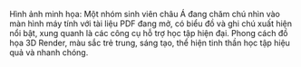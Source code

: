 Hình ảnh minh họa: Một nhóm sinh viên châu Á đang chăm chú nhìn vào màn hình máy tính với tài liệu PDF đang mở, có biểu đồ và ghi chú xuất hiện nổi bật, xung quanh là các công cụ hỗ trợ học tập hiện đại. Phong cách đồ họa 3D Render, màu sắc trẻ trung, sáng tạo, thể hiện tinh thần học tập hiệu quả và nhanh chóng.